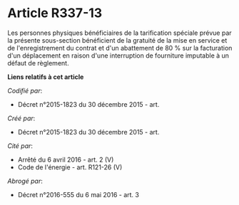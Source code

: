 # Article R337-13

Les personnes physiques bénéficiaires de la tarification spéciale prévue par la présente sous-section bénéficient de la
gratuité de la mise en service et de l'enregistrement du contrat et d'un abattement de 80 % sur la facturation d'un
déplacement en raison d'une interruption de fourniture imputable à un défaut de règlement.

**Liens relatifs à cet article**

_Codifié par_:

  - Décret n°2015-1823 du 30 décembre 2015 - art.

_Créé par_:

  - Décret n°2015-1823 du 30 décembre 2015 - art.

_Cité par_:

  - Arrêté du 6 avril 2016 - art. 2 (V)
  - Code de l'énergie - art. R121-26 (V)

_Abrogé par_:

  - Décret n°2016-555 du 6 mai 2016 - art. 3
